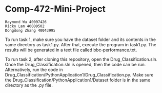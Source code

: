 # Comp-472-Mini-Project
    Raymond Wu 40097426
    Ricky Lam 40089502
    Dongdong Zhang 40043995

To run task 1, make sure you have the dataset folder and its contents in the same directory as task1.py. After that, execute the program in task1.py. The results will be generated in a text file called bbc-performance.txt.

To run task 2, after cloning this repository, open the Drug_Classification.sln.
Once the Drug_Classification.sln is opened, then the code can be run.
Alternatively, run the code in Drug_Classification/PythonApplication1/Drug_Classification.py. Make sure the Drug_Classification/PythonApplication1/Dataset folder is in the same directory as the .py file.
